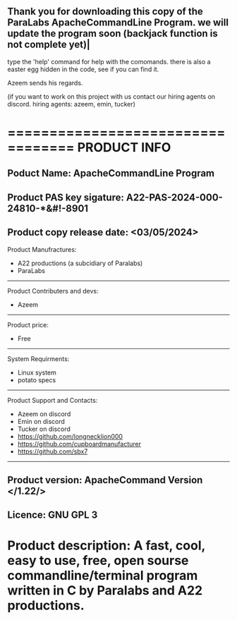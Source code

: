 Thank you for downloading this copy of the ParaLabs ApacheCommandLine Program. we will update the program soon (backjack function is not complete yet)|
-------------------------------------------------------------------------------------------------------------------------------------------------------

type the 'help' command for help with the comomands.
there is also a easter egg hidden in the code, see if you can find it.

Azeem sends his regards.

(if you want to work on this project with us contact our hiring agents on discord. hiring agents: azeem, emin, tucker)

==================================
          PRODUCT INFO
==================================
Poduct Name:
ApacheCommandLine Program
----------------------------------
Product PAS key sigature:
A22-PAS-2024-000-24810-*&#!-8901
----------------------------------
Product copy release date:
<03/05/2024>
----------------------------------
Product Manufractures:
* A22 productions (a subcidiary of Paralabs)
* ParaLabs
----------------------------------
Product Contributers and devs:
* Azeem
----------------------------------
Product price:
- Free
----------------------------------
System Requirments:
* Linux system
* potato specs
----------------------------------
Product Support and Contacts:
* Azeem on discord
* Emin on discord
* Tucker on discord
* https://github.com/longnecklion000
* https://github.com/cupboardmanufacturer
* https://github.com/sbx7
----------------------------------
Product version:
ApacheCommand Version </1.22/>
----------------------------------
Licence:
GNU GPL 3
----------------------------------
Product description:
A fast, cool, easy to use, free, open sourse 
commandline/terminal program written in C by Paralabs and A22 productions.
==================================
